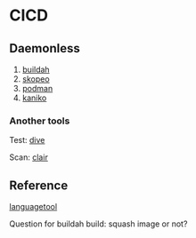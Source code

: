# CICD

## Daemonless

1. [buildah](https://github.com/containers/buildah)
2. [skopeo](https://github.com/containers/skopeo)
3. [podman](https://github.com/containers/podman)
4. [kaniko](https://github.com/GoogleContainerTools/kaniko)

### Another tools

Test: [dive](https://github.com/wagoodman/dive)

Scan: [clair](https://github.com/quay/clair)

## Reference

[languagetool](https://gitlab.com/FJCorp/languagetool)

Question for buildah build: squash image or not?
